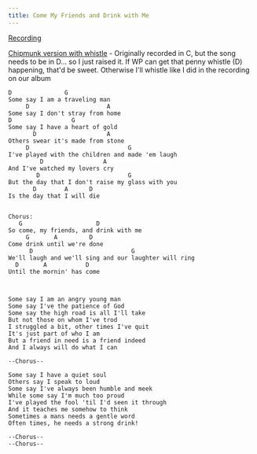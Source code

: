 ```yaml
---
title: Come My Friends and Drink with Me
---
```


[Recording](https://www.dropbox.com/s/qz9b003lmxqsf51/10%20Come%20My%20Friends%20and%20Drink%20With%20Me.m4a?dl=0)

[Chipmunk version with whistle](https://www.dropbox.com/s/cm6ubz1frsf0knx/Come%20my%20friends%20-%20Dmajor.mp3?dl=0) -
Originally recorded in C, but the song needs to be in D... so I just raised it.
If WP can get that penny whistle (D) happening, that'd be sweet. Otherwise I'll
whistle like I did in the recording on our album

```
D               G
Some say I am a traveling man
     D                      A
Some say I don't stray from home
D                 G
Some say I have a heart of gold
       D                    A
Others swear it's made from stone
     D                            G
I've played with the children and made 'em laugh
         D                 A
And I've watched my lovers cry
        D                         G
But the day that I don't raise my glass with you
       D        A      D
Is the day that I will die


Chorus:
   G                     D
So come, my friends, and drink with me
     G       A         D
Come drink until we're done
      D                            G
We'll laugh and we'll sing and our laughter will ring
  D       A           D
Until the mornin' has come



Some say I am an angry young man
Some say I've the patience of God
Some say the high road is all I'll take
But not those on whom I've trod
I struggled a bit, other times I've quit
It's just part of who I am
But a friend in need is a friend indeed
And I always will do what I can

--Chorus--

Some say I have a quiet soul
Others say I speak to loud
Some say I've always been humble and meek
While some say I'm much too proud
I've played the fool 'til I'd seen it through
And it teaches me somehow to think
Sometimes a mans needs a gentle word
Often times, he needs a strong drink!

--Chorus--
--Chorus--
```
